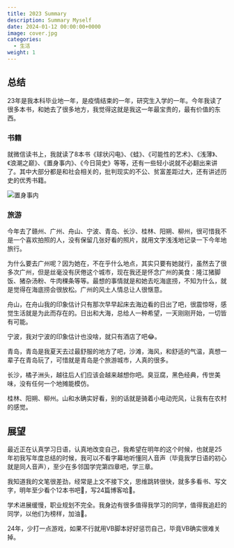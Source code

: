 ```yaml
---
title: 2023 Summary
description: Summary Myself
date: 2024-01-12 00:00:00+0000
image: cover.jpg
categories:
  - 生活
weight: 1
---
```


## 总结

23年是我本科毕业地一年，是疫情结束的一年，研究生入学的一年。今年我读了很多本书，和她去了很多地方，我觉得这就是我这一年最宝贵的，最有价值的东西。

### 书籍

就微信读书上，我就读了8本书《球状闪电》、《蛙》、《可能性的艺术》、《浅薄》、《浪潮之巅》、《置身事内》、《今日简史》等等，还有一些轻小说就不必翻出来讲了。其中大部分都是和社会相关的，批判现实的不公、贫富差距过大，还有讲述历史的优秀书籍。

![置身事内](image-20240112233753269.png)

### 旅游

今年去了赣州、广州、舟山、宁波、青岛、长沙、桂林、阳朔、柳州，很可惜我不是一个喜欢拍照的人，没有保留几张好看的照片，就用文字浅浅地记录一下今年地旅行。

为什么要去广州呢？因为她在，不在乎什么地点，其实只要有她就行，虽然去了很多次广州，但是丝毫没有厌倦这个城市，现在我还是怀念广州的美食：隆江猪脚饭、猪杂汤粉、牛肉稞条等等。最想的事情就是和她去吃海底捞，不知为什么，就是觉得在海底捞会很放松。广州的风土人情总让人很惬意。

舟山，在舟山我的印象估计只有那次早早起床去海边看的日出了吧，很震惊呀，感觉生活就是为此而存在的。日出和大海，总给人一种希望，一天刚刚开始，一切皆有可能。

宁波，我对宁波的印象估计也没啥，就只有酒店了吧😂。

青岛，青岛是我夏天去过最舒服的地方了吧，沙滩，海风，和舒适的气温，真想一辈子在青岛玩了，可惜就是青岛是个旅游城市，人真的很多。

长沙，橘子洲头，越往后人们应该会越来越想你吧。臭豆腐，黑色经典，传世美味，没有任何一个地摊能模仿。

桂林、阳朔、柳州。山和水确实好看，别的话就是骑着小电动兜风，让我有在农村的感觉。

## 展望

最近正在认真学习日语，认真地改变自己，我希望在明年的这个时候，也就是25年初我写年度总结的时候，我可以不看字幕地听懂同人音声（毕竟我学日语的初心就是同人音声），至少在多邻国学完第四章吧，学三章。

我知道我的文笔很差劲，经常是上文不接下文，思维跳转很快，就多多看书、写文字，明年至少看个12本书吧🤭，写24篇博客哈🙂。

学术进展缓慢，职业规划不完全。我身边有很多值得我学习的同学，值得我追赶的同学，以他们为榜样，加油💪。

24年，少打一点游戏，如果不行就用VB脚本好好惩罚自己，毕竟VB确实很难关掉。